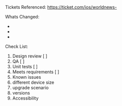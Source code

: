 Tickets Referenced:
https://ticket.com/ios/worldnews-

Whats Changed:

-
-
-

Check List:
1. Design review [ ]
2. QA [ ]
3. Unit tests [ ]
4. Meets requirements [ ]
5. Known issues
6. different device size
7. upgrade scenario
8. versions
9. Accessibility
